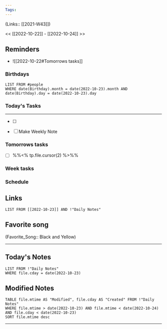 ```yaml
---
Tags:
---
```

(Links:: [[2021-W43]])

<< [[2022-10-22]] - [[2022-10-24]] >>
## Reminders
- ![[2022-10-22#Tomorrows tasks]]
### Birthdays
```dataview
LIST FROM #people 
WHERE date(Birthday).month = date(2022-10-23).month AND date(Birthday).day = date(2022-10-23).day

```
### Today's Tasks
---
- [ ] 

- [ ] Make Weekly Note 



### Tomorrows tasks
- [ ] %%<% tp.file.cursor(2) %>%%
### Week tasks
### Schedule

## Links
```dataview
LIST FROM [[2022-10-23]] AND !"Daily Notes"
```
## Favorite song
(Favorite_Song:: Black and Yellow)
___
## Today's Notes
```dataview
LIST FROM !"Daily Notes"
WHERE file.cday = date(2022-10-23)
```
## Modified Notes
```dataview
TABLE file.mtime AS "Modified", file.cday AS "Created" FROM !"Daily Notes" 
WHERE file.mtime > date(2022-10-23) AND file.mtime < date(2022-10-24) AND file.cday < date(2022-10-23)
SORT file.mtime desc
```
___
